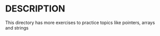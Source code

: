 # DESCRIPTION

This directory has more exercises to practice topics like pointers, arrays and strings
